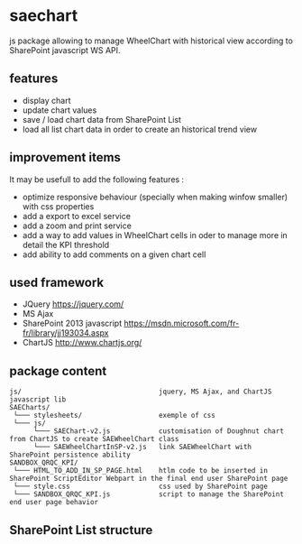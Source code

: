 # saechart
js package allowing to manage WheelChart with historical view according to SharePoint javascript WS API.

## features
+ display chart
+ update chart values
+ save / load chart data from SharePoint List
+ load all list chart data in order to create an historical trend view

## improvement items
It may be usefull to add the following features :
+ optimize responsive behaviour (specially when making winfow smaller) with css properties
+ add a export to excel service
+ add a zoom and print service
+ add a way to add values in WheelChart cells in oder to manage more in detail the KPI threshold
+ add ability to add comments on a given chart cell

## used framework
+ JQuery https://jquery.com/
+ MS Ajax
+ SharePoint 2013 javascript https://msdn.microsoft.com/fr-fr/library/jj193034.aspx
+ ChartJS http://www.chartjs.org/

## package content
```
js/                                  jquery, MS Ajax, and ChartJS javascript lib
SAECharts/
 └─── stylesheets/                   exemple of css
 └─── js/
      └─── SAEChart-v2.js            customisation of Doughnut chart from ChartJS to create SAEWheelChart class
      └─── SAEWheelChartInSP-v2.js   link SAEWheelChart with SharePoint persistence ability
SANDBOX_QRQC_KPI/
 └─── HTML_TO_ADD_IN_SP_PAGE.html    htlm code to be inserted in SharePoint ScriptEditor Webpart in the final end user SharePoint page
 └─── style.css                      css used by SharePoint page
 └─── SANDBOX_QRQC_KPI.js            script to manage the SharePoint end user page behavior
```
## SharePoint List structure
